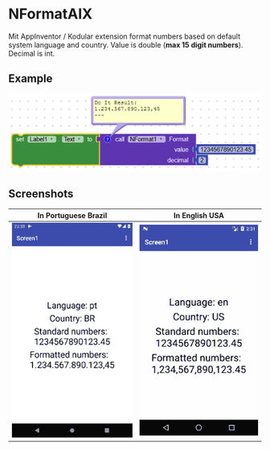 # NFormatAIX
Mit AppInventor / Kodular extension format numbers based on default system language and country. Value is double (**max 15 digit numbers**). Decimal is int.

## Example

![example](assets/example.png)

## Screenshots

In Portuguese Brazil | In English USA
------------ | -------------
![ptBR](assets/Screenshot_ptBR.png) | ![enUS](assets/Screenshot_enUS.png)
